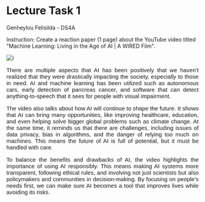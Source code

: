 # Lecture Task 1

Genheylou Felisilda - DS4A

Instruction: Create a reaction paper (1 page) about the YouTube video titled "Machine Learning: Living in the Age of AI | A WIRED Film".

![i](images/image.jpg)

<div style="font-family:Arial; font-size:15px; text-align:justify;">
  <p>
    There are multiple aspects that AI has been positively that we haven’t realized that they were drastically impacting the society, especially to those in need. AI and machine learning has been utilized such as autonomous cars, early detection of pancreas cancer, and software that can detect anything-to-speech that it sees for people with visual impairment.
  </p>
  <p>
    The video also talks about how AI will continue to shape the future. It shows that AI can bring many opportunities, like improving healthcare, education, and even helping solve bigger global problems such as climate change. At the same time, it reminds us that there are challenges, including issues of data privacy, bias in algorithms, and the danger of relying too much on machines. This means the future of AI is full of potential, but it must be handled with care.
  </p>
  <p>
    To balance the benefits and drawbacks of AI, the video highlights the importance of using AI responsibly. This means making AI systems more transparent, following ethical rules, and involving not just scientists but also policymakers and communities in decision-making. By focusing on people’s needs first, we can make sure AI becomes a tool that improves lives while avoiding its risks.
  </p>
</div>